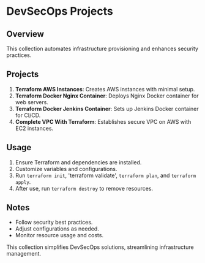 # DevSecOps Projects

## Overview

This collection automates infrastructure provisioning and enhances security practices.

## Projects

1. **Terraform AWS Instances**: Creates AWS instances with minimal setup.
2. **Terraform Docker Nginx Container**: Deploys Nginx Docker container for web servers.
3. **Terraform Docker Jenkins Container**: Sets up Jenkins Docker container for CI/CD.
4. **Complete VPC With Terraform**: Establishes secure VPC on AWS with EC2 instances.

## Usage

1. Ensure Terraform and dependencies are installed.
2. Customize variables and configurations.
3. Run `terraform init`, 'terraform validate', `terraform plan`, and `terraform apply`.
4. After use, run `terraform destroy` to remove resources.

## Notes

- Follow security best practices.
- Adjust configurations as needed.
- Monitor resource usage and costs.

This collection simplifies DevSecOps solutions, streamlining infrastructure management.